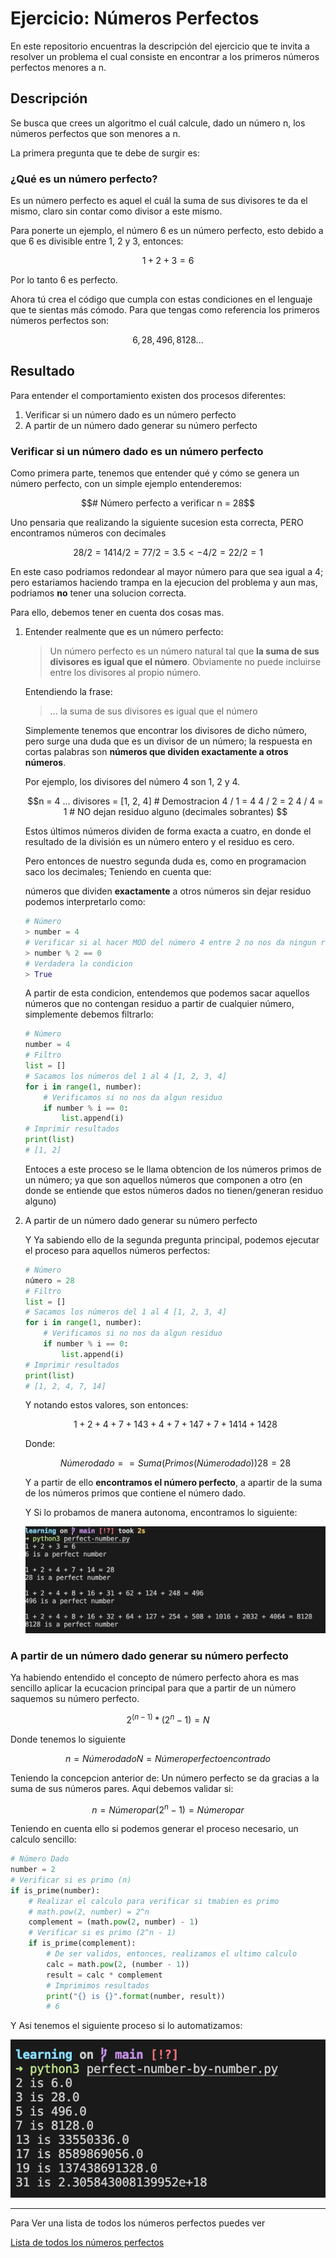 # Ejercicio: Números Perfectos

En este repositorio encuentras la descripción del ejercicio que te invita a resolver un problema el cual consiste en encontrar a los primeros números perfectos menores a n.
## Descripción

Se busca que crees un algoritmo el cuál calcule, dado un número n, los números perfectos que son menores a n.

La primera pregunta que te debe de surgir es:

### ¿Qué es un número perfecto?

Es un número perfecto es aquel el cuál la suma de sus divisores te da el mismo, claro sin contar como divisor a este mismo.

Para ponerte un ejemplo, el número 6 es un número perfecto, esto debido a que 6 es divisible entre 1, 2 y 3, entonces:

```math
1 + 2 + 3 = 6
```

Por lo tanto 6 es perfecto.

Ahora tú crea el código que cumpla con estas condiciones en el lenguaje que te sientas más cómodo. Para que tengas como referencia los primeros números perfectos son:

```math
6, 28, 496, 8128 ...
```

## Resultado

Para entender el comportamiento existen dos procesos diferentes:

1. Verificar si un número dado es un número perfecto
2. A partir de un número dado generar su número perfecto

### Verificar si un número dado es un número perfecto

Como primera parte, tenemos que entender qué y cómo se genera un número perfecto, con un simple ejemplo entenderemos:

```math
# Número perfecto a verificar
n = 28
```

Uno pensaria que realizando la siguiente sucesion esta correcta, PERO encontramos números con decimales

```math
28 / 2 = 14
14 / 2 = 7
7  / 2 = 3.5 <-
4  / 2 = 2
2  / 2 = 1
```

En este caso podriamos redondear al mayor número para que sea igual a 4; pero estariamos haciendo trampa en la ejecucion del problema y aun mas, podriamos **no** tener una solucion correcta.


Para ello, debemos tener en cuenta dos cosas mas.

1. Entender realmente que es un número perfecto:

    > Un número perfecto es un número natural tal que **la suma de sus divisores es igual que el número**. Obviamente no puede incluirse entre los divisores al propio número.

    Entendiendo la frase:
    > ... la suma de sus divisores es igual que el número

    Simplemente tenemos que encontrar los divisores de dicho número, pero surge una duda que es un divisor de un número; la respuesta en cortas palabras son **números que dividen exactamente a otros números**. 

    Por ejemplo, los divisores del número 4 son 1, 2 y 4. 

    ```math
    n = 4

    ...

    divisores = [1, 2, 4]

    # Demostracion
    4 / 1 = 4
    4 / 2 = 2
    4 / 4 = 1

    # NO dejan residuo alguno (decimales sobrantes)

    ```

    Estos últimos números dividen de forma exacta a cuatro, en donde el resultado de la división es un número entero y el residuo es cero.

    Pero entonces de nuestro segunda duda es, como en programacion saco los decimales; Teniendo en cuenta que:

    números que dividen **exactamente** a otros números sin dejar residuo podemos interpretarlo como:

    ```python
    # Número
    > number = 4
    # Verificar si al hacer MOD del número 4 entre 2 no nos da ningun residuo (en este caso 0)
    > number % 2 == 0 
    # Verdadera la condicion
    > True
    ```

    A partir de esta condicion, entendemos que podemos sacar aquellos números que no contengan residuo a partir de cualquier número, simplemente debemos filtrarlo:


    ```python
    # Número
    number = 4
    # Filtro
    list = []
    # Sacamos los números del 1 al 4 [1, 2, 3, 4]
    for i in range(1, number):
        # Verificamos si no nos da algun residuo
        if number % i == 0:
            list.append(i)
    # Imprimir resultados
    print(list)
    # [1, 2]
    ```

    Entoces a este proceso se le llama obtencion de los números primos de un número; ya que son aquellos números que componen a otro (en donde se entiende que estos números dados no tienen/generan residuo alguno)

2. A partir de un número dado generar su número perfecto

    Y Ya sabiendo ello de la segunda pregunta principal, podemos ejecutar el proceso para aquellos números perfectos:


    ```python
    # Número
    número = 28
    # Filtro
    list = []
    # Sacamos los números del 1 al 4 [1, 2, 3, 4]
    for i in range(1, number):
        # Verificamos si no nos da algun residuo
        if number % i == 0:
            list.append(i)
    # Imprimir resultados
    print(list)
    # [1, 2, 4, 7, 14]

    ```

    Y notando estos valores, son entonces:

    ```math
    1 + 2 + 4 + 7 + 14 
    3 + 4 + 7 + 14
    7 + 7 + 14
    14 + 14
    28
    ```

    Donde:

    ```math
    Número dado == Suma(Primos(Número dado))
    28 = 28
    ```

    Y a partir de ello **encontramos el número perfecto**, a apartir de la suma de los números primos que contiene el número dado.

    Y Si lo probamos de manera autonoma, encontramos lo siguiente:

    ![Result](./doc/perfect-number.png)


### A partir de un número dado generar su número perfecto

Ya habiendo entendido el concepto de número perfecto ahora es mas sencillo aplicar la ecucacion principal para que a partir de un número saquemos su número perfecto.

```math
2^(n-1) * (2^n - 1) = N
```

Donde tenemos lo siguiente

```math
n = Número dado
N = Número perfecto encontrado
```

Teniendo la concepcion anterior de: Un número perfecto se da gracias a la suma de sus números pares. Aqui debemos validar si: 

```math
n = Número par
(2^n - 1) = Número par
```

Teniendo en cuenta ello si podemos generar el proceso necesario, un calculo sencillo:

```python
# Número Dado
number = 2
# Verificar si es primo (n)
if is_prime(number):
    # Realizar el calculo para verificar si tmabien es primo
    # math.pow(2, number) = 2^n
    complement = (math.pow(2, number) - 1)
    # Verificar si es primo (2^n - 1)
    if is_prime(complement):
        # De ser validos, entonces, realizamos el ultimo calculo
        calc = math.pow(2, (number - 1))
        result = calc * complement
        # Imprimimos resultados
        print("{} is {}".format(number, result))
        # 6
```

Y Asi tenemos el siguiente proceso si lo automatizamos:

![Result](./doc/perfect-number-by-number.png)

---

Para Ver una lista de todos los números perfectos puedes ver

[Lista de todos los números perfectos](./doc/número_perfecto.pdf)
